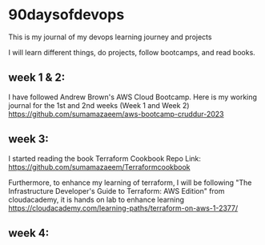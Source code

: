 # 90daysofdevops
This is my journal of my devops learning journey and projects

I will learn different things, do projects, follow bootcamps, and read books.

## week 1 & 2:
I have followed Andrew Brown's AWS Cloud Bootcamp. Here is my working journal for the 1st and 2nd weeks (Week 1 and Week 2)
https://github.com/sumamazaeem/aws-bootcamp-cruddur-2023

## week 3:
I started reading the book Terraform Cookbook
Repo Link: https://github.com/sumamazaeem/Terraformcookbook

Furthermore, to enhance my learning of terraform, I will be following "The Infrastructure Developer's Guide to Terraform: AWS Edition" from cloudacademy, it is hands on lab to enhance learning
https://cloudacademy.com/learning-paths/terraform-on-aws-1-2377/

## week 4:
